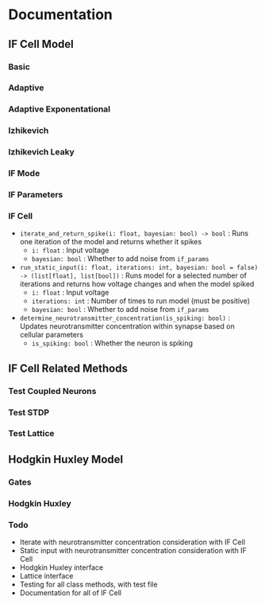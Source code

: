 # Documentation

## IF Cell Model

### Basic

### Adaptive

### Adaptive Exponentational

### Izhikevich

### Izhikevich Leaky

### IF Mode

### IF Parameters

### IF Cell

- `iterate_and_return_spike(i: float, bayesian: bool) -> bool` : Runs one iteration of the model and returns whether it spikes
  - `i: float` : Input voltage
  - `bayesian: bool` : Whether to add noise from `if_params`
- `run_static_input(i: float, iterations: int, bayesian: bool = false) -> (list[float], list[bool])` : Runs model for a selected number of iterations and returns how voltage changes and when the model spiked
  - `i: float` : Input voltage
  - `iterations: int` : Number of times to run model (must be positive)
  - `bayesian: bool` : Whether to add noise from `if_params`
- `determine_neurotransmitter_concentration(is_spiking: bool)` : Updates neurotransmitter concentration within synapse based on cellular parameters
  - `is_spiking: bool` : Whether the neuron is spiking

## IF Cell Related Methods

### Test Coupled Neurons

### Test STDP

### Test Lattice

## Hodgkin Huxley Model

### Gates

### Hodgkin Huxley

### Todo

- Iterate with neurotransmitter concentration consideration with IF Cell
- Static input with neurotransmitter concentration consideration with IF Cell
- Hodgkin Huxley interface
- Lattice interface
- Testing for all class methods, with test file
- Documentation for all of IF Cell
